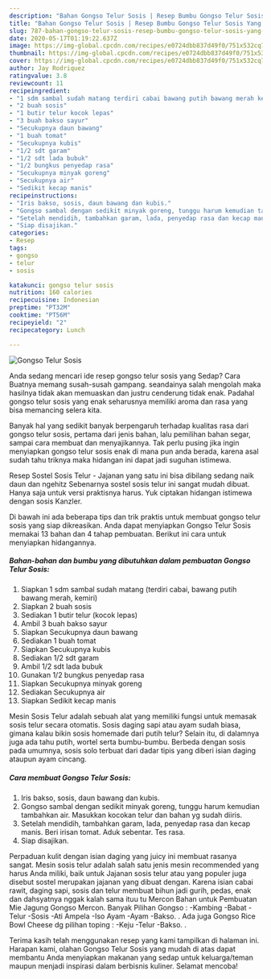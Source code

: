```yaml
---
description: "Bahan Gongso Telur Sosis | Resep Bumbu Gongso Telur Sosis Yang Mudah Dan Praktis"
title: "Bahan Gongso Telur Sosis | Resep Bumbu Gongso Telur Sosis Yang Mudah Dan Praktis"
slug: 787-bahan-gongso-telur-sosis-resep-bumbu-gongso-telur-sosis-yang-mudah-dan-praktis
date: 2020-05-17T01:19:22.637Z
image: https://img-global.cpcdn.com/recipes/e0724dbb837d49f0/751x532cq70/gongso-telur-sosis-foto-resep-utama.jpg
thumbnail: https://img-global.cpcdn.com/recipes/e0724dbb837d49f0/751x532cq70/gongso-telur-sosis-foto-resep-utama.jpg
cover: https://img-global.cpcdn.com/recipes/e0724dbb837d49f0/751x532cq70/gongso-telur-sosis-foto-resep-utama.jpg
author: Jay Rodriquez
ratingvalue: 3.8
reviewcount: 11
recipeingredient:
- "1 sdm sambal sudah matang terdiri cabai bawang putih bawang merah kemiri"
- "2 buah sosis"
- "1 butir telur kocok lepas"
- "3 buah bakso sayur"
- "Secukupnya daun bawang"
- "1 buah tomat"
- "Secukupnya kubis"
- "1/2 sdt garam"
- "1/2 sdt lada bubuk"
- "1/2 bungkus penyedap rasa"
- "Secukupnya minyak goreng"
- "Secukupnya air"
- "Sedikit kecap manis"
recipeinstructions:
- "Iris bakso, sosis, daun bawang dan kubis."
- "Gongso sambal dengan sedikit minyak goreng, tunggu harum kemudian tambahkan air. Masukkan kocokan telur dan bahan yg sudah diiris."
- "Setelah mendidih, tambahkan garam, lada, penyedap rasa dan kecap manis. Beri irisan tomat. Aduk sebentar. Tes rasa."
- "Siap disajikan."
categories:
- Resep
tags:
- gongso
- telur
- sosis

katakunci: gongso telur sosis 
nutrition: 160 calories
recipecuisine: Indonesian
preptime: "PT32M"
cooktime: "PT56M"
recipeyield: "2"
recipecategory: Lunch

---
```



![Gongso Telur Sosis](https://img-global.cpcdn.com/recipes/e0724dbb837d49f0/751x532cq70/gongso-telur-sosis-foto-resep-utama.jpg)

Anda sedang mencari ide resep gongso telur sosis yang Sedap? Cara Buatnya memang susah-susah gampang. seandainya salah mengolah maka hasilnya tidak akan memuaskan dan justru cenderung tidak enak. Padahal gongso telur sosis yang enak seharusnya memiliki aroma dan rasa yang bisa memancing selera kita.

Banyak hal yang sedikit banyak berpengaruh terhadap kualitas rasa dari gongso telur sosis, pertama dari jenis bahan, lalu pemilihan bahan segar, sampai cara membuat dan menyajikannya. Tak perlu pusing jika ingin menyiapkan gongso telur sosis enak di mana pun anda berada, karena asal sudah tahu triknya maka hidangan ini dapat jadi suguhan istimewa.

Resep Sostel Sosis Telur - Jajanan yang satu ini bisa dibilang sedang naik daun dan ngehitz Sebenarnya sostel sosis telur ini sangat mudah dibuat. Hanya saja untuk versi praktisnya harus. Yuk ciptakan hidangan istimewa dengan sosis Kanzler.


Di bawah ini ada beberapa tips dan trik praktis untuk membuat gongso telur sosis yang siap dikreasikan. Anda dapat menyiapkan Gongso Telur Sosis memakai 13 bahan dan 4 tahap pembuatan. Berikut ini cara untuk menyiapkan hidangannya.

<!--inarticleads1-->

##### Bahan-bahan dan bumbu yang dibutuhkan dalam pembuatan Gongso Telur Sosis:

1. Siapkan 1 sdm sambal sudah matang (terdiri cabai, bawang putih bawang merah, kemiri)
1. Siapkan 2 buah sosis
1. Sediakan 1 butir telur (kocok lepas)
1. Ambil 3 buah bakso sayur
1. Siapkan Secukupnya daun bawang
1. Sediakan 1 buah tomat
1. Siapkan Secukupnya kubis
1. Sediakan 1/2 sdt garam
1. Ambil 1/2 sdt lada bubuk
1. Gunakan 1/2 bungkus penyedap rasa
1. Siapkan Secukupnya minyak goreng
1. Sediakan Secukupnya air
1. Siapkan Sedikit kecap manis


Mesin Sosis Telur adalah sebuah alat yang memiliki fungsi untuk memasak sosis telur secara otomatis. Sosis daging sapi atau ayam sudah biasa, gimana kalau bikin sosis homemade dari putih telur? Selain itu, di dalamnya juga ada tahu putih, wortel serta bumbu-bumbu. Berbeda dengan sosis pada umumnya, sosis solo terbuat dari dadar tipis yang diberi isian daging ataupun ayam cincang. 

<!--inarticleads2-->

##### Cara membuat Gongso Telur Sosis:

1. Iris bakso, sosis, daun bawang dan kubis.
1. Gongso sambal dengan sedikit minyak goreng, tunggu harum kemudian tambahkan air. Masukkan kocokan telur dan bahan yg sudah diiris.
1. Setelah mendidih, tambahkan garam, lada, penyedap rasa dan kecap manis. Beri irisan tomat. Aduk sebentar. Tes rasa.
1. Siap disajikan.


Perpaduan kulit dengan isian daging yang juicy ini membuat rasanya sangat. Mesin sosis telur adalah salah satu jenis mesin recommended yang harus Anda miliki, baik untuk Jajanan sosis telur atau yang populer juga disebut sostel merupakan jajanan yang dibuat dengan. Karena isian cabai rawit, daging sapi, sosis dan telur membuat bihun jadi gurih, pedas, enak dan dahsyatnya nggak kalah sama ituu tu Mercon Bahan untuk Pembuatan Mie Jagung Gongso Mercon. Banyak Pilihan Gongso : -Kambing -Babat -Telur -Sosis -Ati Ampela -Iso Ayam -Ayam -Bakso. . Ada juga Gongso Rice Bowl Cheese dg pilihan toping : -Keju -Telur -Bakso. . 

Terima kasih telah menggunakan resep yang kami tampilkan di halaman ini. Harapan kami, olahan Gongso Telur Sosis yang mudah di atas dapat membantu Anda menyiapkan makanan yang sedap untuk keluarga/teman maupun menjadi inspirasi dalam berbisnis kuliner. Selamat mencoba!
